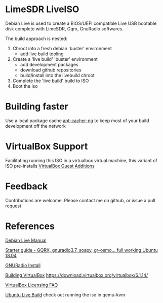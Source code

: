 # LimeSDR LiveISO

Debian Live is used to create a BIOS/UEFI compatible Live USB bootable disk complete with LimeSDR, Gqrx, GnuRadio softwares.

The build approach is nested:

1. Chroot into a fresh debian 'buster' environment
   - add live build tooling
2. Create a 'live build' 'buster' environment
   - add development packages
   - download github repositories
   - build/install into the livebuild chroot
3. Complete the 'live build' build to ISO
4. Boot the iso

# Building faster

Use a local package cache [apt-cacher-ng](https://www.unix-ag.uni-kl.de/~bloch/acng/html/index.html) to keep most of your build development off the network

# VirtualBox Support

Facilitating running this ISO in a virtualbox virtual machine, this variant of ISO pre-installs [VirtualBox Guest Additions](https://www.oracle.com/virtualization/technologies/vm/downloads/virtualbox-downloads.html)

# Feedback

Contributions are welcome. Please contact me on github, or issue a pull request

# References

[Debian Live Manual](https://live-team.pages.debian.net/live-manual/html/live-manual/index.en.html)

[Starter guide - GQRX, gnuradio3.7, soapy, gr-osmo… full working Ubuntu 18.04](https://discourse.myriadrf.org/t/starter-guide-gqrx-gnuradio3-7-soapy-gr-osmo-full-working-ubuntu-18-04/6151)

[GNURadio Install](https://wiki.gnuradio.org/index.php/UbuntuInstall)

[Building VirtualBox](https://www.virtualbox.org/wiki/Linux%20build%20instructions)
https://download.virtualbox.org/virtualbox/6.1.14/

[VirtualBox Licensing FAQ](https://www.virtualbox.org/wiki/Licensing_FAQ)

[Ubuntu Live Build](https://wiki.ubuntu.com/Live-Build) check out running the iso in qemu-kvm
